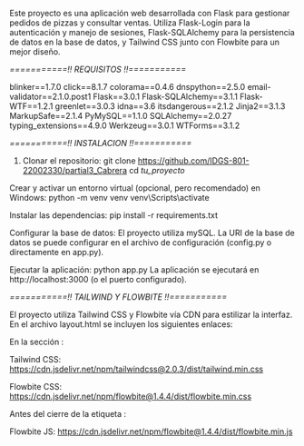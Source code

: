 Este proyecto es una aplicación web desarrollada con Flask para gestionar pedidos de pizzas y consultar ventas. Utiliza Flask-Login para la autenticación y manejo de sesiones, Flask-SQLAlchemy para la persistencia de datos en la base de datos, y Tailwind CSS junto con Flowbite para un mejor diseño.

*===========!! REQUISITOS !!===========*

blinker==1.7.0
click==8.1.7
colorama==0.4.6
dnspython==2.5.0
email-validator==2.1.0.post1
Flask==3.0.1
Flask-SQLAlchemy==3.1.1
Flask-WTF==1.2.1
greenlet==3.0.3
idna==3.6
itsdangerous==2.1.2
Jinja2==3.1.3
MarkupSafe==2.1.4
PyMySQL==1.1.0
SQLAlchemy==2.0.27
typing_extensions==4.9.0
Werkzeug==3.0.1
WTForms==3.1.2

*===========!! INSTALACION !!===========*

1. Clonar el repositorio: git clone https://github.com/IDGS-801-22002330/partial3_Cabrera cd *tu_proyecto*

Crear y activar un entorno virtual (opcional, pero recomendado) en Windows: python -m venv venv venv\Scripts\activate

Instalar las dependencias: pip install -r requirements.txt

Configurar la base de datos: El proyecto utiliza mySQL. La URI de la base de datos se puede configurar en el archivo de configuración (config.py o directamente en app.py).

Ejecutar la aplicación: python app.py La aplicación se ejecutará en http://localhost:3000 (o el puerto configurado).

*===========!! TAILWIND Y FLOWBITE !!===========*

El proyecto utiliza Tailwind CSS y Flowbite vía CDN para estilizar la interfaz. En el archivo layout.html se incluyen los siguientes enlaces:

En la sección <head>:

Tailwind CSS: https://cdn.jsdelivr.net/npm/tailwindcss@2.0.3/dist/tailwind.min.css

Flowbite CSS: https://cdn.jsdelivr.net/npm/flowbite@1.4.4/dist/flowbite.min.css

Antes del cierre de la etiqueta </body>:

Flowbite JS: https://cdn.jsdelivr.net/npm/flowbite@1.4.4/dist/flowbite.min.js

